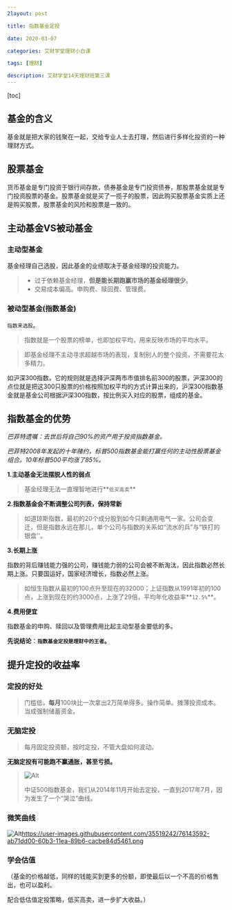 ```yaml
---
2layout: post

title: 指数基金定投

date: 2020-03-07

categories: 艾财学堂理财小白课

tags: [理财]

description: 艾财学堂14天理财班第三课 
---
```


[toc]

## 基金的含义

基金就是把大家的钱聚在一起，交给专业人士去打理，然后进行多样化投资的一种理财方式。

## 股票基金

货币基金是专门投资于银行间存款，债券基金是专门投资债券，那股票基金就是专门投资股票的基金。股票基金就是买了一揽子的股票，因此购买股票基金实质上还是购买股票，股票基金的风险和股票是一致的。

## 主动基金VS被动基金

### 主动型基金

基金经理自己选股，因此基金的业绩取决于基金经理的投资能力。

> - 过于依赖基金经理，**但是能长期跑赢市场的基金经理很少**。
> - 交易成本偏高。申购费、赎回费、管理费。

### 被动型基金(指数基金)

`指数来选股`。

> 指数就是一个股票的榜单，也即加权平均，用来反映市场的平均水平。

> 即基金经理不主动寻求超越市场的表现，复制别人的整个投资，不需要花太多精力。

如沪深300指数，它的规则就是选择沪深两市市值排名前300的股票，沪深300的点位就是把这300只股票的价格按照加权平均的方式计算出来的，沪深300指数基金就是基金公司根据沪深300指数，按比例买入对应的股票，组成的基金。

## 指数基金的优势

*巴菲特遗嘱：去世后将自己90%的资产用于投资指数基金。*

*巴菲特2008年发起的十年赌约，标普500指数基金能打赢任何的主动性股票基金组合。10年标普500平均涨了85%。*

**1.主动基金无法摆脱人性的弱点**

> 基金经理无法一直理智地进行**`低买高卖`**

**2.指数基金会不断调整公司列表，保持常新**

> 如道琼斯指数，最初的20个成分股到如今只剩通用电气一家。公司会变迁，但是指数永远在那儿，单个公司与指数的关系如“流水的兵”与“铁打的银盘''。

**3.长期上涨**

指数的背后赚钱能力强的公司，赚钱能力弱的公司会被不断淘汰，因此指数必然长期上涨。只要国运好，国家经济增长，指数必然上涨。

> 如恒生指数从最初的100点升至现在的32000；上证指数从1991年初的100点，上涨到现在的约3000点，上涨了29倍，平均年化收益率**`12.5%`**。

**4.费用便宜**

指数基金的申购、赎回以及管理费用比起主动型基金要低的多。



**先说结论**：**`指数基金定投是理财中的王者`。**

## 提升定投的收益率

### 定投的好处

>门槛低，**每月**100块比一次拿出2万简单得多。操作简单。摊薄投资成本。当成强制储蓄资金。
>

### 无脑定投

> 每月固定投资额，按时定投，不管大盘如何波动。

**无脑定投有可能跑不赢通胀，甚至亏损。**

> ![Alt](https://user-images.githubusercontent.com/35519242/76143450-8af55300-60b2-11ea-87ca-413bf2e64987.png )
>
> 中证500指数基金，我们从2014年11月开始去定投，一直到2017年7月，因为发生了一个“哭泣”曲线。

### 微笑曲线

![Alt]()https://user-images.githubusercontent.com/35519242/76143592-ab71dd00-60b3-11ea-89b6-cacbe84d5461.png

### 学会估值







（基金的价格越低，同样的钱能买到更多的份额，即使最后以一个不高的价格售出，也可以盈利。

配合低估值定投策略，低买高卖，进一步扩大收益。）





